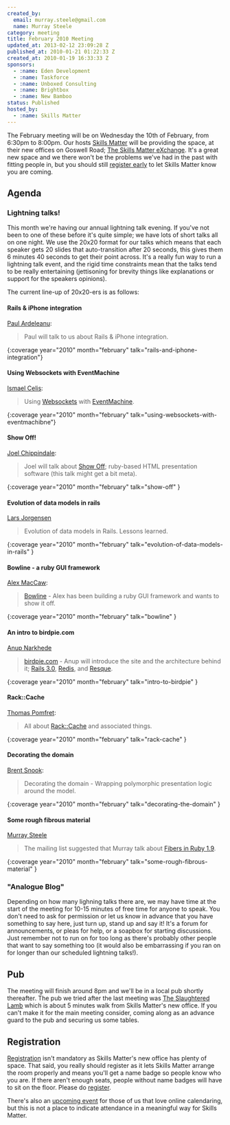 ```yaml
---
created_by:
  email: murray.steele@gmail.com
  name: Murray Steele
category: meeting
title: February 2010 Meeting
updated_at: 2013-02-12 23:09:28 Z
published_at: 2010-01-21 01:22:33 Z
created_at: 2010-01-19 16:33:33 Z
sponsors:
  - :name: Eden Development
  - :name: Taskforce
  - :name: Unboxed Consulting
  - :name: Brightbox
  - :name: New Bamboo
status: Published
hosted_by:
  - :name: Skills Matter
---
```


The February meeting will be on Wednesday the 10th of February, from 6:30pm to 8:00pm.  Our hosts [Skills Matter](http://skillsmatter.com/) will be providing the space, at their new offices on Goswell Road; [The Skills Matter eXchange](http://skillsmatter.com/location-details/design-architecture/484/96).  It's a great new space and we there won't be the problems we've had in the past with fitting people in, but you should still <a href="#feb10registration">register early</a> to let Skills Matter know you are coming.

Agenda
------

### Lightning talks!

This month we're having our annual lightning talk evening.  If you've not been to one of these before it's quite simple; we have lots of short talks all on one night.  We use the 20x20 format for our talks which means that each speaker gets 20 slides that auto-transition after 20 seconds, this gives them 6 minutes 40 seconds to get their point across.  It's a really fun way to run a lightning talk event, and the rigid time constraints mean that the talks tend to be really entertaining (jettisoning for brevity things like explanations or support for the speakers opinions).

The current line-up of 20x20-ers is as follows:

#### Rails & iPhone integration

[Paul Ardeleanu](http://pardel.net/):

> Paul will talk to us about Rails & iPhone integration.

{:coverage year="2010" month="february" talk="rails-and-iphone-integration"}

#### Using Websockets with EventMachine

[Ismael Celis](http://www.estadobeta.com/):

> Using [Websockets](http://dev.w3.org/html5/websockets/) with
> [EventMachine](http://rubyeventmachine.com/).

{:coverage year="2010" month="february" talk="using-websockets-with-eventmachibne"}

#### Show Off!

[Joel Chippindale](http://blog.monkeysthumb.org/):

> Joel will talk about [Show Off](http://github.com/schacon/showoff/);
> ruby-based HTML presentation software (this talk might get a bit meta).

{:coverage year="2010" month="february" talk="show-off" }

#### Evolution of data models in rails

[Lars Jorgensen](http://www.sanger.ac.uk/)

> Evolution of data models in Rails. Lessons learned.

{:coverage year="2010" month="february" talk="evolution-of-data-models-in-rails" }

#### Bowline - a ruby GUI framework

[Alex MacCaw](http://www.eribium.org/):

> [Bowline](http://github.com/maccman/bowline) - Alex has been building a
> ruby GUI framework and wants to show it off.

{:coverage year="2010" month="february" talk="bowline" }

#### An intro to birdpie.com

[Anup Narkhede](http://www.anup.info/)

> [birdpie.com](http://birdpie.com/) - Anup will introduce the site and
> the architecture behind it; [Rails 3.0](http://rubyonrails.org/),
> [Redis](http://code.google.com/p/redis/), and [Resque](http://github.com/defunkt/resque).

{:coverage year="2010" month="february" talk="intro-to-birdpie" }

#### Rack::Cache

[Thomas Pomfret](http://mintdigital.com/):

> All about [Rack::Cache](http://tomayko.com/src/rack-cache/) and associated things.

{:coverage year="2010" month="february" talk="rack-cache" }

#### Decorating the domain

[Brent Snook](http://fuglylogic.com/):

> Decorating the domain - Wrapping polymorphic presentation logic around the model.

{:coverage year="2010" month="february" talk="decorating-the-domain" }

#### Some rough fibrous material

[Murray Steele](http://h-lame.com/)

> The mailing list suggested that Murray talk about [Fibers in Ruby 1.9](http://ruby-doc.org/core-1.9/classes/Fiber.html).

{:coverage year="2010" month="february" talk="some-rough-fibrous-material" }


### "Analogue Blog"

Depending on how many lighning talks there are, we may have time at the start of the meeting for 10-15 minutes of free time for anyone to speak.  You don't need to ask for permission or let us know in advance that you have something to say here, just turn up, stand up and say it!  It's a forum for announcements, or pleas for help, or a soapbox for starting discussions.  Just remember not to run on for too long as there's probably other people that want to say something too (it would also be embarrassing if you ran on for longer than our scheduled lightning talks!).

Pub
---

The meeting will finish around 8pm and we'll be in a local pub shortly thereafter.  The pub we tried after the last meeting was [The Slaughtered Lamb](http://www.theslaughteredlambpub.com/) which is about 5 minutes walk from Skills Matter's new office.  If you can't make it for the main meeting consider, coming along as an advance guard to the pub and securing us some tables.

Registration <a name="feb10registration">&nbsp;</a>
---------------------------------------------------

[Registration](http://skillsmatter.com/event/ajax-ria/lightning-talk-evening) isn't mandatory as Skills Matter's new office has plenty of space.  That said, you really should register as it lets Skills Matter arrange the room properly and means you'll get a name badge so people know who you are.  If there aren't enough seats, people without name badges will have to sit on the floor.  Please do [register](http://skillsmatter.com/event/ajax-ria/lightning-talk-evening).

There's also an [upcoming event](http://upcoming.yahoo.com/event/4902929/) for those of us that love online calendaring, but this is not a place to indicate attendance in a meaningful way for Skills Matter.
